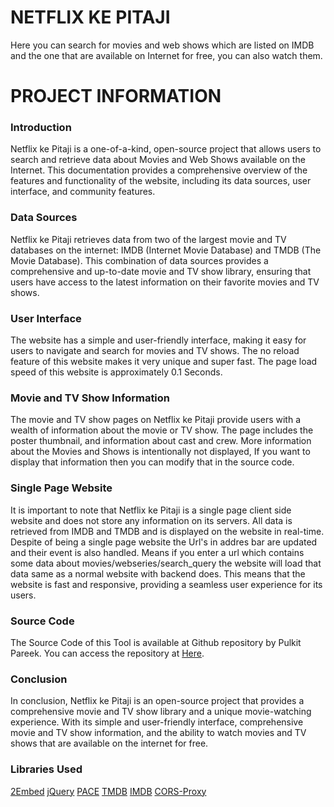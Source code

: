 # NETFLIX KE PITAJI
Here you can search for movies and web shows which are listed on IMDB and the one that are available on Internet for free, you can also watch them.

# PROJECT INFORMATION

### Introduction

Netflix ke Pitaji is a one-of-a-kind, open-source project that allows users to search and retrieve data about Movies and Web Shows available on the Internet. This documentation provides a comprehensive overview of the features and functionality of the website, including its data sources, user interface, and community features.

### Data Sources

Netflix ke Pitaji retrieves data from two of the largest movie and TV databases on the internet: IMDB (Internet Movie Database) and TMDB (The Movie Database). This combination of data sources provides a comprehensive and up-to-date movie and TV show library, ensuring that users have access to the latest information on their favorite movies and TV shows.

### User Interface

The website has a simple and user-friendly interface, making it easy for users to navigate and search for movies and TV shows. The no reload feature of this website makes it very unique and super fast. The page load speed of this website is approximately 0.1 Seconds.

### Movie and TV Show Information

The movie and TV show pages on Netflix ke Pitaji provide users with a wealth of information about the movie or TV show. The page includes the poster thumbnail, and information about cast and crew. More information about the Movies and Shows is intentionally not displayed, If you want to display that information then you can modify that in the source code.

### Single Page Website

It is important to note that Netflix ke Pitaji is a single page client side website and does not store any information on its servers. All data is retrieved from IMDB and TMDB and is displayed on the website in real-time. Despite of being a single page website the Url's in addres bar are updated and their event is also handled. Means if you enter a url which contains some data about movies/webseries/search\_query the website will load that data same as a normal website with backend does. This means that the website is fast and responsive, providing a seamless user experience for its users.

### Source Code

The Source Code of this Tool is available at Github repository by Pulkit Pareek. You can access the repository at [Here](https://github.com/pulkitpareek18/netflix).

### Conclusion

In conclusion, Netflix ke Pitaji is an open-source project that provides a comprehensive movie and TV show library and a unique movie-watching experience. With its simple and user-friendly interface, comprehensive movie and TV show information, and the ability to watch movies and TV shows that are available on the internet for free.

### Libraries Used

[2Embed](https://2embed.cc/)   [jQuery](https://jquery.com/)   [PACE](https://codebyzach.github.io/pace/)   [TMDB](https://tmdb.com)   [IMDB](https://imdb.com)   [CORS-Proxy](https://corsproxy.io)
